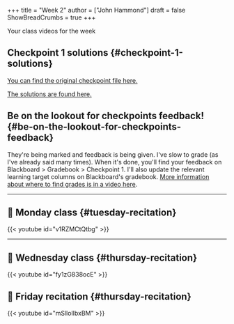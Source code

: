 +++
title = "Week 2"
author = ["John Hammond"]
draft = false
ShowBreadCrumbs = true
+++

Your class videos for the week
<!--more-->


## Checkpoint 1 solutions {#checkpoint-1-solutions}

[You can find the original checkpoint file here.](https://cloud.math.wichita.edu/s/nZyE4eiYPXtQ3Wj)

[The solutions are found here.](https://cloud.math.wichita.edu/s/MEfJDiCn8DPa5My)


## Be on the lookout for checkpoints feedback! {#be-on-the-lookout-for-checkpoints-feedback}

They're being marked and feedback is being given. I've slow to grade (as
I've already said many times). When it's done, you'll find your feedback
on Blackboard &gt; Gradebook &gt; Checkpoint 1. I'll also update the relevant
learning target columns on Blackboard's gradebook.
[More information about where to find grades is in a video here](https://youtu.be/cjoz2SwNo70).

---


## 🎥 Monday class {#tuesday-recitation}

{{< youtube id="v1RZMCtQtbg" >}}

---


## 🎥 Wednesday class {#thursday-recitation}

{{< youtube id="fy1zG838ocE" >}}


## 🎥 Friday recitation {#thursday-recitation}

{{< youtube id="mSlloIlbxBM" >}}
